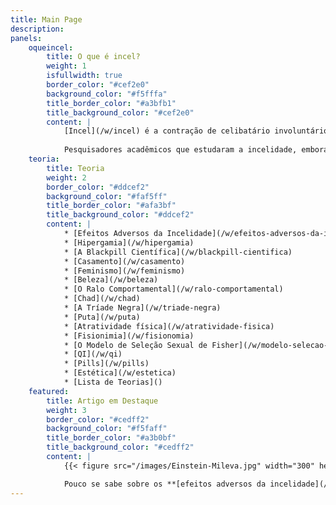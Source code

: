 ```yaml
---
title: Main Page
description: 
panels: 
    oqueincel:
        title: O que é incel?
        weight: 1
        isfullwidth: true
        border_color: "#cef2e0"
        background_color: "#f5fffa"
        title_border_color: "#a3bfb1"
        title_background_color: "#cef2e0"
        content: |
            [Incel](/w/incel) é a contração de celibatário involuntário ou celibato involuntário (também chamado de incelidade), que é um termo para a circunstância de vida [adversa](/w/efeitos-adversos-da-incelidade) de completa ausência de relacionamentos amorosos/afetivos apesar da vontade de tê-los. Uma analogia interessante é comparar o estado permanente de incelidade com outros problemas sociais, como a [pobreza](/w/pauper).
        
            Pesquisadores acadêmicos que estudaram a incelidade, embora nem todos tenham usado este termo, incluem: [Denise Donelly](/w/denise-donelly), [Elizabeth Burgess](/w/elizabeth-burguess), [Laura Carpenter](/w/laura-carpenter), [Theodor F. Cohen](/w/theodor-f-cohen) e [Menelaos Apostolou](/w/menelaos-apostolou). Brian Gilmartin conduziu pesquisas profundas a respeito da [timidez amorosa](/w/timidez-amorosa), um problema relacionado. O primeiro estudo a explicitamente lidar com o tópico da incelidade, o de Donelly, definiu como incels todos os adultos que passam mais de seis meses sem encontrar uma parceira sexual, embora haja o desejo por uma. Entretanto, dentre [auto-entitulados incels](/w/linha-tempo-incelosfera#2020), há uma discussão acalorada sobre qual é a exata definição de o que é um incel.
    teoria:
        title: Teoria
        weight: 2
        border_color: "#ddcef2"
        background_color: "#faf5ff"
        title_border_color: "#afa3bf"
        title_background_color: "#ddcef2"
        content: |
            * [Efeitos Adversos da Incelidade](/w/efeitos-adversos-da-incelidade)
            * [Hipergamia](/w/hipergamia) 
            * [A Blackpill Científica](/w/blackpill-cientifica)
            * [Casamento](/w/casamento)
            * [Feminismo](/w/feminismo)
            * [Beleza](/w/beleza)
            * [O Ralo Comportamental](/w/ralo-comportamental)
            * [Chad](/w/chad)
            * [A Tríade Negra](/w/triade-negra)
            * [Puta](/w/puta)
            * [Atratividade física](/w/atratividade-fisica)
            * [Fisionimia](/w/fisionomia)
            * [O Modelo de Seleção Sexual de Fisher](/w/modelo-selecao-sexual-fisher)
            * [QI](/w/qi)
            * [Pills](/w/pills)
            * [Estética](/w/estetica)
            * [Lista de Teorias]()
    featured:
        title: Artigo em Destaque
        weight: 3
        border_color: "#cedff2"
        background_color: "#f5faff"
        title_border_color: "#a3b0bf"
        title_background_color: "#cedff2"
        content: |
            {{< figure src="/images/Einstein-Mileva.jpg" width="300" height="246" caption="A importância de uma esposa" title="importância de uma esposa" >}}

            Pouco se sabe sobre os **[efeitos adversos da incelidade](/w/efeitos-adversos-da-incelidade)**, já que essa é uma área pouco estudada. A maior parte dos resultados demonstram apenas correlações, então não se pode dizer se é a incelidade que causa uma condição adversa ou vice-versa, ou se é algum outro fator que causa ambos. Não existem estudos longitudinais sobre [incels](/w/incel) que [ascenderam](/w/ascencao) ou [casaram](/w/casamento). ([Artigo completo...](/w/efeitos-adversos-da-incelidade))
---
```


